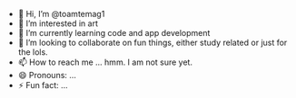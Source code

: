 - 👋 Hi, I’m @toamtemag1
- 👀 I’m interested in art
- 🌱 I’m currently learning code and app development
- 💞️ I’m looking to collaborate on fun things, either study related or just for the lols.
- 📫 How to reach me ... hmm. I am not sure yet.
- 😄 Pronouns: ...
- ⚡ Fun fact: ... 

<!---
toamtemag1/toamtemag1 is a ✨ special ✨ repository because its `README.md` (this file) appears on your GitHub profile.
You can click the Preview link to take a look at your changes.
--->
